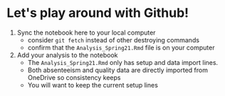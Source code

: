 # Let's play around with Github! 

1. Sync the notebook here to your local computer
   - consider `git fetch` instead of other destroying commands 
   - confirm that the `Analysis_Spring21.Rmd` file is on your computer
2. Add your analysis to the notebook
   - The `Analysis_Spring21.Rmd` only has setup and data import lines. 
   - Both absenteeism and quality data are directly imported from OneDrive so consistency keeps
   - You will want to keep the current setup lines

